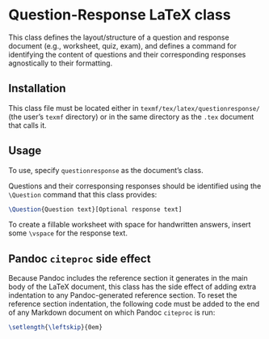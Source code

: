 
# Question-Response LaTeX class

This class defines the layout/structure of a question and response document (e.g., worksheet, quiz, exam), and defines a command for identifying the content of questions and their corresponding responses agnostically to their formatting.

## Installation

This class file must be located either in `texmf/tex/latex/questionresponse/` (the user’s `texmf` directory) or in the same directory as the `.tex` document that calls it.

## Usage

To use, specify `questionresponse` as the document’s class.

Questions and their corresponsing responses should be identified using the `\Question` command that this class provides:
```latex
\Question{Question text}[Optional response text]
```

To create a fillable worksheet with space for handwritten answers, insert some `\vspace` for the response text.

## Pandoc `citeproc` side effect

Because Pandoc includes the reference section it generates in the main body of the LaTeX document, this class has the side effect of adding extra indentation to any Pandoc-generated reference section.
To reset the reference section indentation, the following code must be added to the end of any Markdown document on which Pandoc `citeproc` is run:
```latex
\setlength{\leftskip}{0em} 
```
